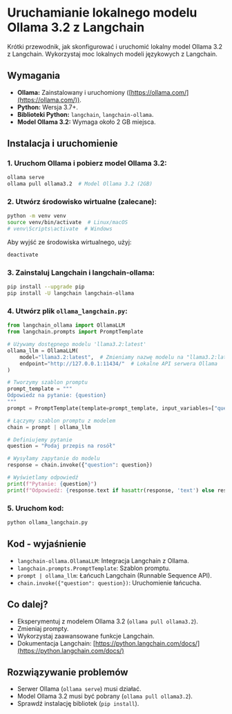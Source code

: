 ﻿# Uruchamianie lokalnego modelu Ollama 3.2 z Langchain

Krótki przewodnik, jak skonfigurować i uruchomić lokalny model Ollama 3.2 z Langchain. Wykorzystaj moc lokalnych modeli językowych z Langchain.

## Wymagania

* **Ollama:** Zainstalowany i uruchomiony ([https://ollama.com/](https://ollama.com/)).
* **Python:** Wersja 3.7+.
* **Biblioteki Python:** `langchain`, `langchain-ollama`.
* **Model Ollama 3.2:** Wymaga około 2 GB miejsca.

## Instalacja i uruchomienie

### 1. Uruchom Ollama i pobierz model Ollama 3.2:
```bash
ollama serve
ollama pull ollama3.2  # Model Ollama 3.2 (2GB)
```

### 2. Utwórz środowisko wirtualne (zalecane):
```bash
python -m venv venv
source venv/bin/activate  # Linux/macOS
# venv\Scripts\activate  # Windows
```
Aby wyjść ze środowiska wirtualnego, użyj:
```bash
deactivate
```

### 3. Zainstaluj Langchain i langchain-ollama:
```bash
pip install --upgrade pip
pip install -U langchain langchain-ollama
```

### 4. Utwórz plik `ollama_langchain.py`:
```python
from langchain_ollama import OllamaLLM
from langchain.prompts import PromptTemplate

# Używamy dostępnego modelu 'llama3.2:latest'
ollama_llm = OllamaLLM(
    model="llama3.2:latest",  # Zmieniamy nazwę modelu na "llama3.2:latest"
    endpoint="http://127.0.0.1:11434/"  # Lokalne API serwera Ollama
)

# Tworzymy szablon promptu
prompt_template = """
Odpowiedz na pytanie: {question}
"""
prompt = PromptTemplate(template=prompt_template, input_variables=["question"])

# Łączymy szablon promptu z modelem
chain = prompt | ollama_llm

# Definiujemy pytanie
question = "Podaj przepis na rosół"

# Wysyłamy zapytanie do modelu
response = chain.invoke({"question": question})

# Wyświetlamy odpowiedź
print(f"Pytanie: {question}")
print(f"Odpowiedź: {response.text if hasattr(response, 'text') else response}")
```

### 5. Uruchom kod:
```bash
python ollama_langchain.py
```

## Kod - wyjaśnienie

* `langchain-ollama.OllamaLLM`: Integracja Langchain z Ollama.
* `langchain.prompts.PromptTemplate`: Szablon promptu.
* `prompt | ollama_llm`: Łańcuch Langchain (Runnable Sequence API).
* `chain.invoke({"question": question})`: Uruchomienie łańcucha.

## Co dalej?

* Eksperymentuj z modelem Ollama 3.2 (`ollama pull ollama3.2`).
* Zmieniaj prompty.
* Wykorzystaj zaawansowane funkcje Langchain.
* Dokumentacja Langchain: [https://python.langchain.com/docs/](https://python.langchain.com/docs/)

## Rozwiązywanie problemów

* Serwer Ollama (`ollama serve`) musi działać.
* Model Ollama 3.2 musi być pobrany (`ollama pull ollama3.2`).
* Sprawdź instalację bibliotek (`pip install`).
